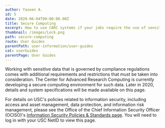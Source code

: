 ```yaml
---
author: Yaseen A.
id: 5
date: 2020-06-04T00:00:00.00Z
title: Secure Computing
excerpt: How to use CARC systems if your jobs require the use of sensitive data.
thumbnail: /images/Lock.png
path: secure-computing
route: User Guides
parentPath: user-information/user-guides
cat: userGuides
parentPage: User Guides
---
```


Working with sensitive data that is governed by compliance regulations comes with additional requirements and restrictions that must be taken into consideration. The Center for Advanced Research Computing is currently developing a secure computing environment for such data. Later in 2020, details and system specifications will be made available on this page.

For details on USC's policies related to information security, including access and asset management, data protection, and information risk management, please see the Office of the Chief Information Security Officer (OCISO)'s [Information Security Policies & Standards page](https://trojansecure.usc.edu/information-security-policies/). You will need to log in with your USC NetID to view this page.
